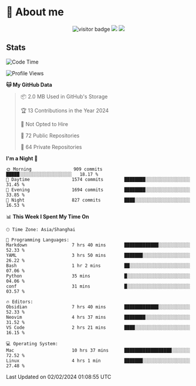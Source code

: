 <!-- ![](https://youpai.roccoshi.top/img/20200804214216.png) -->

# 🧐 About me
 
<p align="center">
<img src="https://visitor-badge.laobi.icu/badge?page_id=Lincest.Lincest&title=hits" alt="visitor badge"/>
<a href="mailto:imroccoshi@gmail.com"><img src="https://img.shields.io/badge/gmail-imroccoshi%40gmail.com-red"></a>
<a href="https://blog.roccoshi.top"><img src="https://img.shields.io/badge/blog-roccoshi-green"></a>
</p>

## Stats

<!--START_SECTION:waka-->
![Code Time](http://img.shields.io/badge/Code%20Time-971%20hrs%202%20mins-blue)

![Profile Views](http://img.shields.io/badge/Profile%20Views-10-blue)

**🐱 My GitHub Data** 

> 📦 2.0 MB Used in GitHub's Storage 
 > 
> 🏆 13 Contributions in the Year 2024
 > 
> 🚫 Not Opted to Hire
 > 
> 📜 72 Public Repositories 
 > 
> 🔑 64 Private Repositories 
 > 
**I'm a Night 🦉** 

```text
🌞 Morning                909 commits         █████░░░░░░░░░░░░░░░░░░░░   18.17 % 
🌆 Daytime                1574 commits        ████████░░░░░░░░░░░░░░░░░   31.45 % 
🌃 Evening                1694 commits        ████████░░░░░░░░░░░░░░░░░   33.85 % 
🌙 Night                  827 commits         ████░░░░░░░░░░░░░░░░░░░░░   16.53 % 
```


📊 **This Week I Spent My Time On** 

```text
🕑︎ Time Zone: Asia/Shanghai

💬 Programming Languages: 
Markdown                 7 hrs 40 mins       █████████████░░░░░░░░░░░░   52.33 % 
YAML                     3 hrs 50 mins       ███████░░░░░░░░░░░░░░░░░░   26.22 % 
Bash                     1 hr 2 mins         ██░░░░░░░░░░░░░░░░░░░░░░░   07.06 % 
Python                   35 mins             █░░░░░░░░░░░░░░░░░░░░░░░░   04.06 % 
conf                     31 mins             █░░░░░░░░░░░░░░░░░░░░░░░░   03.57 % 

🔥 Editors: 
Obsidian                 7 hrs 40 mins       █████████████░░░░░░░░░░░░   52.33 % 
Neovim                   4 hrs 37 mins       ████████░░░░░░░░░░░░░░░░░   31.52 % 
VS Code                  2 hrs 21 mins       ████░░░░░░░░░░░░░░░░░░░░░   16.15 % 

💻 Operating System: 
Mac                      10 hrs 37 mins      ██████████████████░░░░░░░   72.52 % 
Linux                    4 hrs 1 min         ███████░░░░░░░░░░░░░░░░░░   27.48 % 
```


 Last Updated on 02/02/2024 01:08:55 UTC
<!--END_SECTION:waka-->


